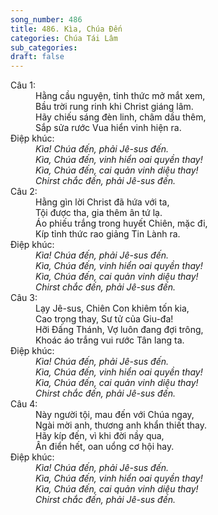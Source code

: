 ```yaml
---
song_number: 486
title: 486. Kìa, Chúa Đến
categories: Chúa Tái Lâm
sub_categories: 
draft: false
---
```

<dl><dt>Câu 1:</dt><dd data-verse="1">Hằng cầu nguyện, tỉnh thức mở mắt xem, <br/>Bầu trời rung rinh khi Christ giáng lâm. <br/>Hãy chiếu sáng đèn linh, châm dầu thêm, <br/>Sắp sửa rước Vua hiển vinh hiện ra. </dd><dt>Điệp khúc:</dt><dd data-chorus="1"><em>Kìa! Chúa đến, phải Jê-sus đến. <br/>Kìa, Chúa đến, vinh hiển oai quyền thay! <br/>Kìa, Chúa đến, cai quản vinh diệu thay! <br/>Chirst chắc đến, phải Jê-sus đến. </em></dd><dt>Câu 2:</dt><dd data-verse="2">Hằng gìn lời Christ đã hứa với ta, <br/>Tội được tha, gia thêm ân tứ lạ. <br/>Áo phiếu trắng trong huyết Chiên, mặc đi, <br/>Kíp tỉnh thức rao giảng Tin Lành ra. </dd><dt>Điệp khúc:</dt><dd data-chorus="1"><em>Kìa! Chúa đến, phải Jê-sus đến. <br/>Kìa, Chúa đến, vinh hiển oai quyền thay! <br/>Kìa, Chúa đến, cai quản vinh diệu thay! <br/>Chirst chắc đến, phải Jê-sus đến. </em></dd><dt>Câu 3:</dt><dd data-verse="3">Lạy Jê-sus, Chiên Con khiêm tốn kia, <br/>Cao trọng thay, Sư tử của Giu-đa! <br/>Hỡi Đấng Thánh, Vợ luôn đang đợi trông, <br/>Khoác áo trắng vui rước Tân lang ta. </dd><dt>Điệp khúc:</dt><dd data-chorus="1"><em>Kìa! Chúa đến, phải Jê-sus đến. <br/>Kìa, Chúa đến, vinh hiển oai quyền thay! <br/>Kìa, Chúa đến, cai quản vinh diệu thay! <br/>Chirst chắc đến, phải Jê-sus đến. </em></dd><dt>Câu 4:</dt><dd data-verse="4">Này người tội, mau đến với Chúa ngay, <br/>Ngài mời anh, thương anh khẩn thiết thay. <br/>Hãy kíp đến, vì khi đời nầy qua, <br/> Ân điển hết, oan uổng cơ hội hay. </dd><dt>Điệp khúc:</dt><dd data-chorus="1"><em>Kìa! Chúa đến, phải Jê-sus đến. <br/>Kìa, Chúa đến, vinh hiển oai quyền thay! <br/>Kìa, Chúa đến, cai quản vinh diệu thay! <br/>Chirst chắc đến, phải Jê-sus đến. </em></dd></dl>